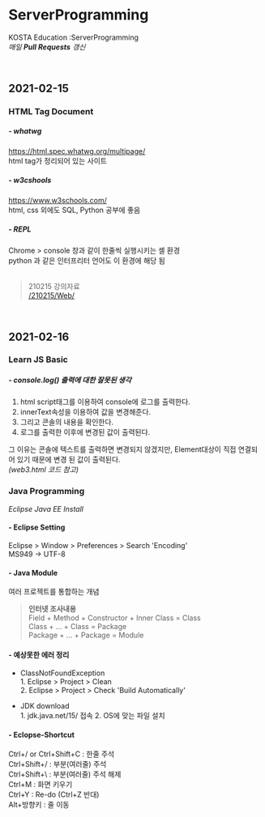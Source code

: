 # ServerProgramming
KOSTA Education :ServerProgramming   
_매일 **Pull Requests** 갱신_

<br>

2021-02-15
----------
### HTML Tag Document

##### - whatwg   
https://html.spec.whatwg.org/multipage/   
html tag가 정리되어 있는 사이트
   
##### - w3cshools   
https://www.w3schools.com/   
html, css 외에도 SQL, Python 공부에 좋음   
   
##### - REPL   
Chrome > console 창과 같이 한줄씩 실행시키는 셸 환경   
python 과 같은 인터프리터 언어도 이 환경에 해당 됨   
<br>

>210215 강의자료   
>[/210215/Web/](https://github.com/u-joy-happy/ServerProgramming/tree/210215/Web)

<br>

2021-02-16
----------
### Learn JS Basic

##### - console.log() 출력에 대한 잘못된 생각   
1. html script태그를 이용하여 console에 로그를 출력한다.   
2. innerText속성을 이용하여 값을 변경해준다.   
3. 그리고 콘솔의 내용을 확인한다.
4. 로그를 출력한 이후에 변경된 값이 출력된다.   

그 이유는 콘솔에 텍스트를 출력하면 변경되지 않겠지만, Element대상이 직접 연결되어 있기 때문에 변경 된 값이 출력된다.   
_(web3.html 코드 참고)_   

### Java Programming   
_Eclipse Java EE Install_
   
#### - Eclipse Setting   
Eclipse > Window > Preferences > Search 'Encoding'   
MS949 -> UTF-8

#### - Java Module
여러 프로젝트를 통합하는 개념
> **인터넷 조사내용**   
> Field + Method + Constructor + Inner Class = Class   
> Class + ... + Class = Package   
> Package + ... + Package = Module   

#### - 예상못한 에러 정리
- ClassNotFoundException  
      1. Eclipse > Project > Clean   
      2. Eclipse > Project > Check 'Build Automatically'

- JDK download    
      1. jdk.java.net/15/ 접속
      2. OS에 맞는 파일 설치
   
#### - Eclopse-Shortcut 
Ctrl+/ or Ctrl+Shift+C : 한줄 주석   
Ctrl+Shift+/ : 부분(여러줄) 주석   
Ctrl+Shift+\ : 부분(여러줄) 주석 해제   
Ctrl+M : 화면 키우기   
Ctrl+Y : Re-do (Ctrl+Z 반대)   
Alt+방향키 : 줄 이동   
